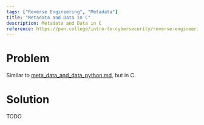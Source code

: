```yaml
---
tags: ["Reverse Engineering", "Metadata"]
title: "Metadata and Data in C"
description: Metadata and Data in C
reference: https://pwn.college/intro-to-cybersecurity/reverse-engineering/
---
```


# Problem

Similar to [meta_data_and_data_python.md](meta_data_and_data_python.md), but in C.

# Solution

TODO
